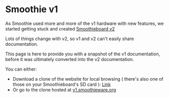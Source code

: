 
# Smoothie v1

As Smoothie used more and more of the v1 hardware with new features, we started getting stuck and created [Smoothieboard v2](https://www.kickstarter.com/projects/arthurwolf/smoothieboard-v2)

Lots of things change with v2, so v1 and v2 can't easily share documentation. 

This page is here to provide you with a snapshot of the v1 documentation, before it was ultimately converted into the v2 documentation.

You can either: 
- Download a clone of the website for local browsing ( there's also one of those on your Smoothieboard's SD card ): [Link](v1.smoothieware.org.md)
- Or go to the clone hosted at [v1.smoothieware.org](v1.smoothieware.org.md)
